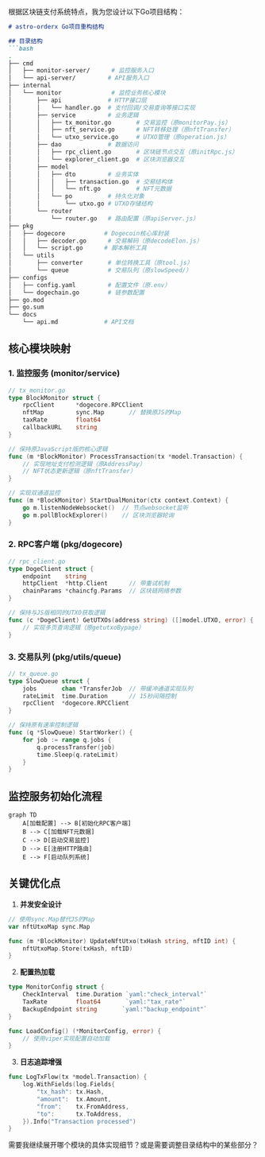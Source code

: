 根据区块链支付系统特点，我为您设计以下Go项目结构：

```markdown
# astro-orderx Go项目重构结构

## 目录结构
```bash
.
├── cmd
│   ├── monitor-server/      # 监控服务入口
│   └── api-server/         # API服务入口
├── internal
│   └── monitor              # 监控业务核心模块
│       ├── api             # HTTP接口层
│       │   └── handler.go  # 支付回调/交易查询等接口实现
│       ├── service         # 业务逻辑
│       │   ├── tx_monitor.go       # 交易监控（原monitorPay.js）
│       │   ├── nft_service.go      # NFT转移处理（原nftTransfer）
│       │   └── utxo_service.go     # UTXO管理（原operation.js）
│       ├── dao             # 数据访问
│       │   ├── rpc_client.go       # 区块链节点交互（原initRpc.js）
│       │   └── explorer_client.go  # 区块浏览器交互
│       ├── model
│       │   ├── dto         # 业务实体
│       │   │   ├── transaction.go  # 交易结构体
│       │   │   └── nft.go          # NFT元数据
│       │   └── po          # 持久化对象
│       │       └── utxo.go # UTXO存储结构
│       └── router
│           └── router.go   # 路由配置（原apiServer.js）
├── pkg
│   ├── dogecore           # Dogecoin核心库封装
│   │   ├── decoder.go      # 交易解码（原decodeElon.js）
│   │   └── script.go      # 脚本解析工具
│   └── utils
│       ├── converter       # 单位转换工具（原tool.js）
│       └── queue           # 交易队列（原slowSpeed/）
├── configs
│   ├── config.yaml         # 配置文件（原.env）
│   └── dogechain.go        # 链参数配置
├── go.mod
├── go.sum
└── docs
    └── api.md             # API文档
```

## 核心模块映射

### 1. 监控服务 (monitor/service)

```go
// tx_monitor.go
type BlockMonitor struct {
    rpcClient      *dogecore.RPCClient
    nftMap         sync.Map       // 替换原JS的Map
    taxRate        float64
    callbackURL    string
}

// 保持原JavaScript版的核心逻辑
func (m *BlockMonitor) ProcessTransaction(tx *model.Transaction) {
    // 实现地址支付检测逻辑（原AddressPay）
    // NFT状态更新逻辑（原nftTransfer）
}

// 实现双通道监控
func (m *BlockMonitor) StartDualMonitor(ctx context.Context) {
    go m.listenNodeWebsocket()  // 节点websocket监听
    go m.pollBlockExplorer()    // 区块浏览器轮询
}
```

### 2. RPC客户端 (pkg/dogecore)

```go
// rpc_client.go
type DogeClient struct {
    endpoint    string
    httpClient  *http.Client      // 带重试机制
    chainParams *chaincfg.Params  // 区块链网络参数
}

// 保持与JS版相同的UTXO获取逻辑
func (c *DogeClient) GetUTXOs(address string) ([]model.UTXO, error) {
    // 实现多页查询逻辑（原getutxoBypage）
}
```

### 3. 交易队列 (pkg/utils/queue)

```go
// tx_queue.go
type SlowQueue struct {
    jobs       chan *TransferJob  // 带缓冲通道实现队列
    rateLimit  time.Duration      // 15秒间隔控制
    rpcClient  *dogecore.RPCClient
}

// 保持原有速率控制逻辑
func (q *SlowQueue) StartWorker() {
    for job := range q.jobs {
        q.processTransfer(job)
        time.Sleep(q.rateLimit)
    }
}
```

## 监控服务初始化流程

```mermaid
graph TD
    A[加载配置] --> B[初始化RPC客户端]
    B --> C[加载NFT元数据]
    C --> D[启动交易监控]
    D --> E[注册HTTP路由]
    E --> F[启动队列系统]
```

## 关键优化点

1. **并发安全设计**

```go
// 使用sync.Map替代JS的Map
var nftUtxoMap sync.Map

func (m *BlockMonitor) UpdateNftUtxo(txHash string, nftID int) {
    nftUtxoMap.Store(txHash, nftID) 
}
```

2. **配置热加载**

```go
type MonitorConfig struct {
    CheckInterval  time.Duration `yaml:"check_interval"`
    TaxRate        float64       `yaml:"tax_rate"`
    BackupEndpoint string       `yaml:"backup_endpoint"`
}

func LoadConfig() (*MonitorConfig, error) {
    // 使用viper实现配置自动加载
}
```

3. **日志追踪增强**

```go
func LogTxFlow(tx *model.Transaction) {
    log.WithFields(log.Fields{
        "tx_hash": tx.Hash,
        "amount":  tx.Amount,
        "from":    tx.FromAddress,
        "to":      tx.ToAddress,
    }).Info("Transaction processed")
}
```

需要我继续展开哪个模块的具体实现细节？或是需要调整目录结构中的某些部分？

